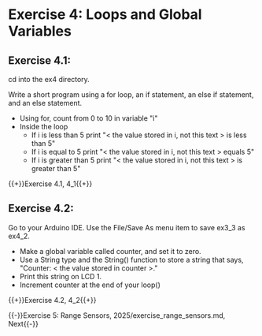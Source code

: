 # Exercise 4: Loops and Global Variables


## Exercise 4.1:

cd into the ex4 directory.

Write a short program using a for loop, an if statement, an else if statement, and an else statement.
- Using for, count from 0 to 10 in variable "i"
- Inside the loop
  - If i is less than 5 print "< the value stored in i, not this text > is less than 5"
  - If i is equal to 5 print "< the value stored in i, not this text > equals 5"
  - If i is greater than 5 print "< the value stored in i, not this text > is greater than 5"

{{+}}Exercise 4.1, 4_1{{+}}


## Exercise 4.2:

Go to your Arduino IDE. Use the File/Save As menu item to save ex3_3 as ex4_2.

- Make a global variable called counter, and set it to zero.
- Use a String type and the String() function to store a string that says, "Counter: < the value stored in counter >."
- Print this string on LCD 1.
- Increment counter at the end of your loop()

{{+}}Exercise 4.2, 4_2{{+}}

{{-}}Exercise 5: Range Sensors, 2025/exercise_range_sensors.md, Next{{-}}